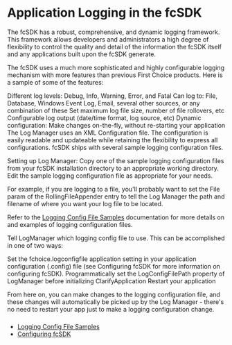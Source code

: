 
# Application Logging in the fcSDK

The fcSDK has a robust, comprehensive, and dynamic logging framework. This framework allows developers and administrators a high degree of flexibility to control the quality and detail of the information the fcSDK itself and any applications built upon the fcSDK generate.

The fcSDK uses a much more sophisticated and highly configurable logging mechanism with more features than previous First Choice products. Here is a sample of some of the features:

Different log levels: Debug, Info, Warning, Error, and Fatal
Can log to: File, Database, Windows Event Log, Email, several other sources, or any combination of these
Set maximum log file size, number of file rollovers, etc
Configurable log output (date/time format, log source, etc)
Dynamic configuration: Make changes on-the-fly, without re-starting your application
The Log Manager uses an XML Configuration file. The configuration is easily readable and updateable while retaining the flexibility to express all configurations. fcSDK ships with several sample logging configuration files.

Setting up Log Manager:
Copy one of the sample logging configuration files from your fcSDK installation directory to an appropriate working directory.
Edit the sample logging configuration file as appropriate for your needs.

For example, if you are logging to a file, you'll probably want to set the File param of the RollingFileAppender entry to tell the Log Manager the path and filename of where you want your log file to be located.

Refer to the [Logging Config File Samples](logging/logging-samples.md) documentation for more details on and examples of logging configuration files.

Tell LogManager which logging config file to use. This can be accomplished in one of two ways:

Set the fchoice.logconfigfile application setting in your application configuration (.config) file (see Configuring fcSDK for more information on configuring fcSDK).
Programmatically set the LogConfigFilePath property of LogManager before initializing ClarifyApplication
Restart your application

From here on, you can make changes to the logging configuration file, and these changes will automatically be picked up by the Log Manager - there's no need to restart your app just to make a logging configuration change.

### 

* [Logging Config File Samples](logging/logging-samples.md)
* [Configuring fcSDK](basic-configuration.md)
